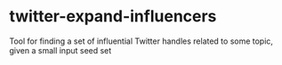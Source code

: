 # twitter-expand-influencers
Tool for finding a set of influential Twitter handles related to some topic, given a small input seed set
